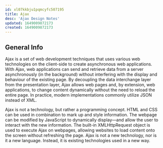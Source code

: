 ```yaml
---
id: xl07kkbju1pqmcyfc507195
title: Ajax
desc: 'Ajax Design Notes'
updated: 1649009872173
created: 1649009872173
---
```

## General Info

Ajax is a set of web development techniques that uses various web technologies on the client-side to create asynchronous web applications. With Ajax, web applications can send and retrieve data from a server asynchronously (in the background) without interfering with the display and behaviour of the existing page. By decoupling the data interchange layer from the presentation layer, Ajax allows web pages and, by extension, web applications, to change content dynamically without the need to reload the entire page. In practice, modern implementations commonly utilize JSON instead of XML.

Ajax is not a technology, but rather a programming concept. HTML and CSS can be used in combination to mark up and style information. The webpage can be modified by JavaScript to dynamically display—and allow the user to interact with the new information. The built-in XMLHttpRequest object is used to execute Ajax on webpages, allowing websites to load content onto the screen without refreshing the page. Ajax is not a new technology, nor is it a new language. Instead, it is existing technologies used in a new way.
